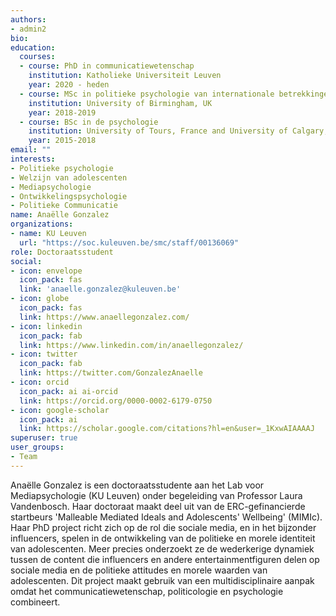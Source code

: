 ```yaml
---
authors:
- admin2
bio:
education:
  courses:
  - course: PhD in communicatiewetenschap
    institution: Katholieke Universiteit Leuven
    year: 2020 - heden
  - course: MSc in politieke psychologie van internationale betrekkingen
    institution: University of Birmingham, UK
    year: 2018-2019
  - course: BSc in de psychologie
    institution: University of Tours, France and University of Calgary, Canada
    year: 2015-2018
email: ""
interests:
- Politieke psychologie
- Welzijn van adolescenten
- Mediapsychologie
- Ontwikkelingspsychologie
- Politieke Communicatie
name: Anaëlle Gonzalez
organizations:
- name: KU Leuven
  url: "https://soc.kuleuven.be/smc/staff/00136069"
role: Doctoraatsstudent
social:
- icon: envelope
  icon_pack: fas
  link: 'anaelle.gonzalez@kuleuven.be'
- icon: globe
  icon_pack: fas
  link: https://www.anaellegonzalez.com/
- icon: linkedin
  icon_pack: fab
  link: https://www.linkedin.com/in/anaellegonzalez/
- icon: twitter
  icon_pack: fab
  link: https://twitter.com/GonzalezAnaelle
- icon: orcid
  icon_pack: ai ai-orcid
  link: https://orcid.org/0000-0002-6179-0750
- icon: google-scholar
  icon_pack: ai
  link: https://scholar.google.com/citations?hl=en&user=_1KxwAIAAAAJ
superuser: true
user_groups:
- Team
---
```


Anaëlle Gonzalez is een doctoraatsstudente aan het Lab voor Mediapsychologie (KU Leuven) onder begeleiding van Professor Laura Vandenbosch. Haar doctoraat maakt deel uit van de ERC-gefinancierde startbeurs 'Malleable Mediated Ideals and Adolescents' Wellbeing' (MIMIc). Haar PhD project richt zich op de rol die sociale media, en in het bijzonder influencers, spelen in de ontwikkeling van de politieke en morele identiteit van adolescenten. Meer precies onderzoekt ze de wederkerige dynamiek tussen de content die influencers en andere entertainmentfiguren delen op sociale media en de politieke attitudes en morele waarden van adolescenten. Dit project maakt gebruik van een multidisciplinaire aanpak omdat het communicatiewetenschap, politicologie en psychologie combineert.